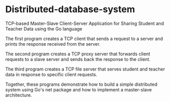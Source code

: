 # Distributed-database-system
TCP-based Master-Slave Client-Server Application for Sharing Student and Teacher Data using the Go language 

The first program creates a TCP client that sends a request to a server and prints the response received from the server.

The second program creates a TCP proxy server that forwards client requests to a slave server and sends back the response to the client. 

The third program creates a TCP file server that serves student and teacher data in response to specific client requests.

Together, these programs demonstrate how to build a simple distributed system using Go's net package and how to implement a master-slave architecture.
